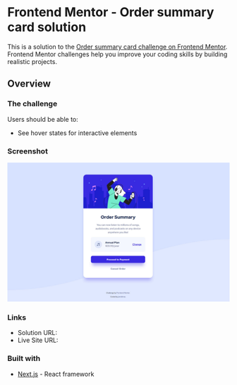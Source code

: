 # Frontend Mentor - Order summary card solution

This is a solution to the [Order summary card challenge on Frontend Mentor](https://www.frontendmentor.io/challenges/order-summary-component-QlPmajDUj). Frontend Mentor challenges help you improve your coding skills by building realistic projects. 


## Overview

### The challenge

Users should be able to:

- See hover states for interactive elements

### Screenshot

![](./screenshot.jpg)


### Links

- Solution URL: [](https://github.com/janddrras/frontend-mentor/tree/master/order-summary-component-main)
- Live Site URL: [](https://frontend-mentor-4lcx2y8hc-coffeeandcream.vercel.app)

### Built with

- [Next.js](https://nextjs.org/) - React framework
